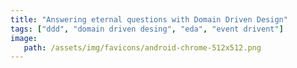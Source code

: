 ```yaml
---
title: "Answering eternal questions with Domain Driven Design"
tags: ["ddd", "domain driven desing", "eda", "event drivent"]
image:
   path: /assets/img/favicons/android-chrome-512x512.png
---
```



